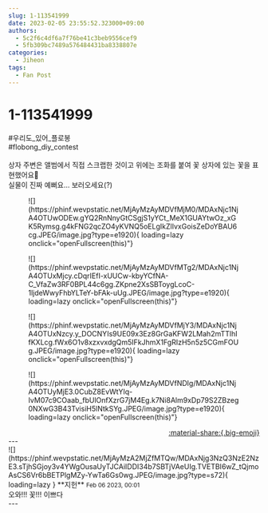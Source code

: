 ```yaml
---
slug: 1-113541999
date: 2023-02-05 23:55:52.323000+09:00
authors:
  - 5c2f6c4df6a7f76be41c3beb9556cef9
  - 5fb309bc7489a576484431ba8338807e
categories:
  - Jiheon
tags:
  - Fan Post
---
```


# 1-113541999

<div class="post-container" markdown="1">
<div class="content-container md-sidebar__scrollwrap" markdown="1">

\#우리도_있어_플로봉<br>\#flobong_diy_contest <br><br>상자 주변은 앨범에서 직접 스크랩한 것이고 위에는 조화를 붙여 꽃 상자에 있는 꽃을 표현했어요🌸 <br>실물이 진짜 예뻐요... 보러오세요(?)
<figure markdown="1">
![](https://phinf.wevpstatic.net/MjAyMzAyMDVfMjM0/MDAxNjc1NjA4OTUwODEw.gYQ2RnNnyGtCSgjS1yYCt_MeX1GUAYtwOz_xGK5Rymsg.g4kFNG2qcZO4yKVNQ5oELgIkZlIvxGoisZeDoYBAU6cg.JPEG/image.jpg?type=e1920){ loading=lazy onclick="openFullscreen(this)"}
</figure>

<figure markdown="1">
![](https://phinf.wevpstatic.net/MjAyMzAyMDVfMTg2/MDAxNjc1NjA4OTUxMjcy.cDqrIEfI-xUUCw-kbyYCfNA-C_VfaZw3RF0BPL44c6gg.ZKpne2XsSBToygLcoC-1ljdeWwyFhbYLTeY-bFAk-uUg.JPEG/image.jpg?type=e1920){ loading=lazy onclick="openFullscreen(this)"}
</figure>

<figure markdown="1">
![](https://phinf.wevpstatic.net/MjAyMzAyMDVfMjY3/MDAxNjc1NjA4OTUxNzcy.y_DOCNYIs9UE09x3Ez8GrGaKFW2LMah2mTTlhIfKXLcg.fWx6O1v8xzxvxdgQm5IFkJhmX1FgRIzH5n5z5CGmFOUg.JPEG/image.jpg?type=e1920){ loading=lazy onclick="openFullscreen(this)"}
</figure>

<figure markdown="1">
![](https://phinf.wevpstatic.net/MjAyMzAyMDVfNDIg/MDAxNjc1NjA4OTUyMjE3.0CubZ8EvWtYIq-IvM07c9COaab_fbUlOnfXzrG7jM4Eg.k7Ni8Alm9xDp79S2ZBzeg0NXwG3B43TvisiH5lNtkSYg.JPEG/image.jpg?type=e1920){ loading=lazy onclick="openFullscreen(this)"}
</figure>


</div>
</div>

<div style="text-align: right;" markdown="1">
<a href="https://weverse.io/fromis9/fanpost/1-113541999" style="text-align: right;">:material-share:{.big-emoji}</a>
</div>
---

<div class="comments-container md-sidebar__scrollwrap" markdown="1">
<div class="comment" markdown="1">
<div class='id-container' markdown="1">
![](https://phinf.wevpstatic.net/MjAyMzA2MjZfMTQw/MDAxNjg3NzQ3NzE2NzE3.sTjhSGjoy3v4YWgOusaUyTJCAiIDDI34b7SBTjVAeUIg.TVETBI6wZ_tQjmoAsCS6Vr6bBETPlgMZy-YwTa6Gs0wg.JPEG/image.jpg?type=s72){ loading=lazy }
**<span class="artist">지헌</span>** <small>Feb 06 2023, 00:01</small><br>
</div>
<div class='comment-body' markdown="1">
오와!!! 꽃!!! 이쁘다 
</div>
</div>
</div>
---
